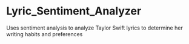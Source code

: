 # Lyric_Sentiment_Analyzer
Uses sentiment analysis to analyze Taylor Swift lyrics to determine her writing habits and preferences
